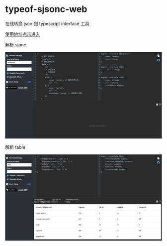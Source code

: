 # typeof-sjsonc-web

在线转换 json 到 typescript interface 工具

[使用地址点击进入](https://wulunyi.github.io/typeof-sjsonc-web/build/index.html)

解析 sjonc

![image](./public/typeofsjsonc.png)

解析 table

![image](./public/typeoftable.png)
